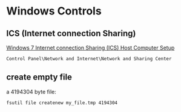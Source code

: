 # Windows Controls

## ICS (Internet connection Sharing)

[Windows 7 Internet connection Sharing (ICS) Host Computer Setup](https://www.home-network-help.com/windows-7-internet-connection-sharing.html)

`Control Panel\Network and Internet\Network and Sharing Center`

## create empty file

a 4194304 byte file:

    fsutil file createnew my_file.tmp 4194304
